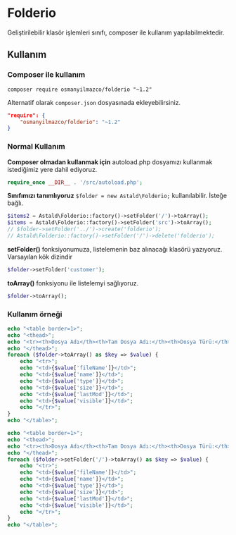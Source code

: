 # Folderio
Geliştirilebilir klasör işlemleri sınıfı, composer ile kullanım yapılabilmektedir.

## Kullanım
### Composer ile kullanım

```composer require osmanyilmazco/folderio "~1.2"```

Alternatif olarak ```composer.json``` dosyasınada ekleyebilirsiniz.
```json
"require": {
    "osmanyilmazco/folderio": "~1.2"
}
```

### Normal Kullanım
**Composer olmadan kullanmak için** autoload.php dosyamızı kullanmak istediğimiz yere dahil ediyoruz.
```php
require_once __DIR__ . '/src/autoload.php';
```

**Sınıfımızı tanımlıyoruz** ```$folder = new Astald\Folderio;``` kullanılabilir. İsteğe bağlı.
```php
$items2 = Astald\Folderio::factory()->setFolder('/')->toArray();
$items = Astald\Folderio::factory()->setFolder('src')->toArray(); 
// $folder->setFolder('../')->create('folderio');
// Astald\Folderio::factory()->setFolder('/')->delete('folderio');
```

**setFolder()** fonksiyonumuza, listelemenin baz alınacağı klasörü yazıyoruz. Varsayılan kök dizindir
```php
$folder->setFolder('customer');
```

**toArray()** fonksiyonu ile listelemyi sağlıyoruz.
```php
$folder->toArray();
```

### Kullanım örneği
```php
echo "<table border=1>";
echo "<thead>";
echo "<tr><th>Dosya Adı</th><th>Tam Dosya Adı:</th><th>Dosya Türü:</th><th>Dosya Boyutu:</th><th>Son Düzenleme Tarihi</th><th>Görünürlük</th></tr>";
echo "</thead>";
foreach ($folder->toArray() as $key => $value) {
	echo "<tr>";
	echo "<td>{$value['fileName']}</td>";
	echo "<td>{$value['name']}</td>";
	echo "<td>{$value['type']}</td>";
	echo "<td>{$value['size']}</td>";
	echo "<td>{$value['lastMod']}</td>";
	echo "<td>{$value['visible']}</td>";
	echo "</tr>";
} 
echo "</table>"; 
```
```php
echo "<table border=1>";
echo "<thead>";
echo "<tr><th>Dosya Adı</th><th>Tam Dosya Adı:</th><th>Dosya Türü:</th><th>Dosya Boyutu:</th><th>Son Düzenleme Tarihi</th><th>Görünürlük</th></tr>";
echo "</thead>";
foreach ($folder->setFolder('/')->toArray() as $key => $value) {
	echo "<tr>";
	echo "<td>{$value['fileName']}</td>";
	echo "<td>{$value['name']}</td>";
	echo "<td>{$value['type']}</td>";
	echo "<td>{$value['size']}</td>";
	echo "<td>{$value['lastMod']}</td>";
	echo "<td>{$value['visible']}</td>";
	echo "</tr>";
} 
echo "</table>";
```